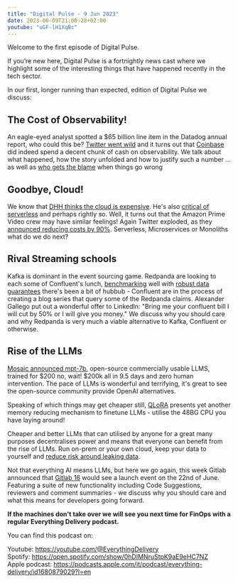 ```yaml
---
title: "Digital Pulse - 9 Jun 2023"
date: 2023-06-09T21:00:28+02:00
youtube: "uGF-lH1XqBc"
---
```


Welcome to the first episode of Digital Pulse.

If you’re new here, Digital Pulse is a fortnightly news cast where we highlight some of the interesting things that have happened recently in the tech sector.

In our first, longer running than expected, edition of Digital Pulse we discuss:

<!--more-->

## The Cost of Observability!
An eagle-eyed analyst spotted a $65 billion line item in the Datadog annual report, who could this be? [Twitter went wild](https://twitter.com/TurnerNovak/status/1654577231937544192/photo/1) and it turns out that [Coinbase](https://blog.pragmaticengineer.com/datadog-65m-year-customer-mystery/) did indeed spend a decent chunk of cash on observability. We talk about what happened, how the story unfolded and how to justify such a number … as well as [who gets the blame](https://thenewstack.io/datadogs-65m-bill-and-why-developers-should-care/) when things go wrong

## Goodbye, Cloud!
We know that [DHH thinks the cloud is expensive](https://world.hey.com/dhh/why-we-re-leaving-the-cloud-654b47e0). He's also [critical of serverless](https://world.hey.com/dhh/don-t-be-fooled-by-serverless-776cd730) and perhaps rightly so. Well, it turns out that the Amazon Prime Video crew may have similar feelings! Again Twitter exploded, as they [announced reducing costs by 90%](https://www.primevideotech.com/video-streaming/scaling-up-the-prime-video-audio-video-monitoring-service-and-reducing-costs-by-90). Serverless, Microservices or Monoliths what do we do next?

## Rival Streaming schools
Kafka is dominant in the event sourcing game. Redpanda are looking to each some of Confluent's lunch, [benchmarking](https://redpanda.com/blog/kafka-kraft-vs-redpanda-performance-2023) well with [robust data guarantees](https://www.linkedin.com/posts/alexandergallego_why-fsync-losing-unsynced-data-on-a-activity-7064299605567434754-d7-0/) there's been a bit of hubbub - Confluent are in the process of creating a blog series that query some of the Redpanda claims. Alexander Gallego put out a wonderful offer to LinkedIn: "Bring me your confluent bill I will cut by 50% or I will give you money." We discuss why you should care and why Redpanda is very much a viable alternative to Kafka, Confluent or otherwise.

## Rise of the LLMs
[Mosaic announced mpt-7b](https://www.mosaicml.com/blog/mpt-7b), open-source commercially usable LLMS, trained for $200 no, wait! $200k all in 9.5 days and zero human intervention. The pace of LLMs is wonderful and terrifying, it's great to see the open-source community provide OpenAI alternatives.

Speaking of which things may get cheaper still, [QLoRA](https://arxiv.org/abs/2305.14314) presents yet another memory reducing mechanism to finetune LLMs - utilise the 48BG CPU you have laying around!

Cheaper and better LLMs that can utilised by anyone for a great many purposes decentralises power and means that everyone can benefit from the rise of LLMs. Run on-prem or your own cloud, keep your data to yourself and [reduce risk around leaking data](https://www.techradar.com/news/samsung-workers-leaked-company-secrets-by-using-chatgpt).

Not that everything AI means LLMs, but here we go again, this week Gitlab announced that [Gitlab 16](https://about.gitlab.com/sixteen/) would see a launch event on the 22nd of June. Featuring a suite of new functionality including Code Suggestions, reviewers and comment summaries - we discuss why you should care and what this means for developers going forward.

**If the machines don't take over we will see you next time for FinOps with a regular Everything Delivery podcast.**

You can find this podcast on:

Youtube: https://youtube.com/@EverythingDelivery  
Spotify: https://open.spotify.com/show/0hDIMNruStpK9aE9eHC7NZ  
Apple podcast: https://podcasts.apple.com/it/podcast/everything-delivery/id1680879029?l=en
